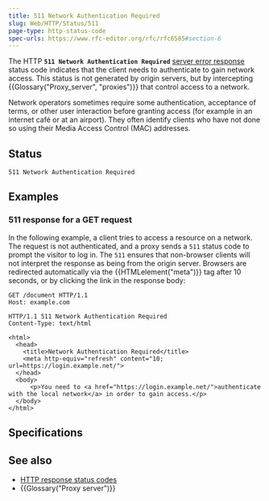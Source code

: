 ```yaml
---
title: 511 Network Authentication Required
slug: Web/HTTP/Status/511
page-type: http-status-code
spec-urls: https://www.rfc-editor.org/rfc/rfc6585#section-6
---
```




The HTTP **`511 Network Authentication Required`** [server error response](/Web/HTTP/Status#server_error_responses) status code indicates that the client needs to authenticate to gain network access.
This status is not generated by origin servers, but by intercepting {{Glossary("Proxy_server", "proxies")}} that control access to a network.

Network operators sometimes require some authentication, acceptance of terms, or other user interaction before granting access (for example in an internet café or at an airport).
They often identify clients who have not done so using their Media Access Control (MAC) addresses.

## Status

```http
511 Network Authentication Required
```

## Examples

### 511 response for a GET request

In the following example, a client tries to access a resource on a network.
The request is not authenticated, and a proxy sends a `511` status code to prompt the visitor to log in.
The `511` ensures that non-browser clients will not interpret the response as being from the origin server.
Browsers are redirected automatically via the {{HTMLelement("meta")}} tag after 10 seconds, or by clicking the link in the response body:

```http
GET /document HTTP/1.1
Host: example.com
```

```http
HTTP/1.1 511 Network Authentication Required
Content-Type: text/html

<html>
  <head>
    <title>Network Authentication Required</title>
    <meta http-equiv="refresh" content="10; url=https://login.example.net/">
  </head>
  <body>
      <p>You need to <a href="https://login.example.net/">authenticate with the local network</a> in order to gain access.</p>
  </body>
</html>
```

## Specifications



## See also

- [HTTP response status codes](/Web/HTTP/Status)
- {{Glossary("Proxy server")}}
